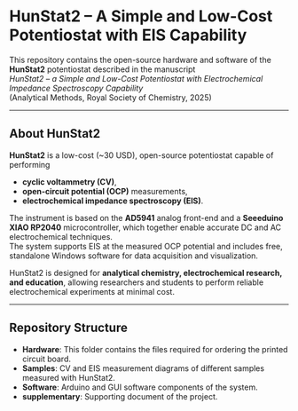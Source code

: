 # HunStat2 – A Simple and Low-Cost Potentiostat with EIS Capability

This repository contains the open-source hardware and software of the **HunStat2** potentiostat described in the manuscript  
*HunStat2 – a Simple and Low-Cost Potentiostat with Electrochemical Impedance Spectroscopy Capability*  
(Analytical Methods, Royal Society of Chemistry, 2025)

---

## About HunStat2
**HunStat2** is a low-cost (~30 USD), open-source potentiostat capable of performing  
- **cyclic voltammetry (CV)**,
- **open-circuit potential (OCP)** measurements,
- **electrochemical impedance spectroscopy (EIS)**.  

The instrument is based on the **AD5941** analog front-end and a **Seeeduino XIAO RP2040** microcontroller, which together enable accurate DC and AC electrochemical techniques.  
The system supports EIS at the measured OCP potential and includes free, standalone Windows software for data acquisition and visualization.  

HunStat2 is designed for **analytical chemistry, electrochemical research, and education**, allowing researchers and students to perform reliable electrochemical experiments at minimal cost.

---

## Repository Structure

- **Hardware**: This folder contains the files required for ordering the printed circuit board.
- **Samples**: CV and EIS measurement diagrams of different samples measured with HunStat2.
- **Software**: Arduino and GUI software components of the system.
- **supplementary**: Supporting document of the project.
